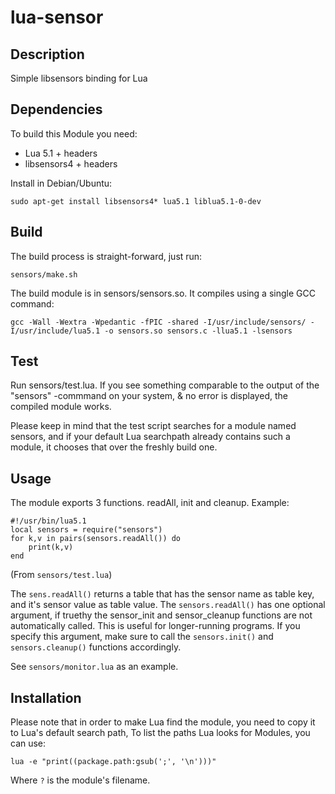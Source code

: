 lua-sensor
==========


Description
-----------

Simple libsensors binding for Lua




Dependencies
------------

To build this Module you need:
 * Lua 5.1 + headers
 * libsensors4 + headers

Install in Debian/Ubuntu:

    sudo apt-get install libsensors4* lua5.1 liblua5.1-0-dev




Build
-----

The build process is straight-forward, just run:

    sensors/make.sh

The build module is in sensors/sensors.so.
It compiles using a single GCC command:

	gcc -Wall -Wextra -Wpedantic -fPIC -shared -I/usr/include/sensors/ -I/usr/include/lua5.1 -o sensors.so sensors.c -llua5.1 -lsensors




Test
----

Run sensors/test.lua. If you see something comparable to the output of the "sensors" -commmand on your system, & no error is displayed, the compiled module works.

Please keep in mind that the test script searches for a module named sensors, and if your default Lua searchpath already contains such a module, it chooses that over the freshly build one.




Usage
-----

The module exports 3 functions. readAll, init and cleanup.
Example:

	#!/usr/bin/lua5.1
	local sensors = require("sensors")
	for k,v in pairs(sensors.readAll()) do
		print(k,v)
	end

(From `sensors/test.lua`)

The `sens.readAll()` returns a table that has the sensor name as table key, and it's
sensor value as table value. The `sensors.readAll()` has one optional argument,
if truethy the sensor_init and sensor_cleanup functions are not automatically
called. This is useful for longer-running programs. If you specify this argument,
make sure to call the `sensors.init()` and `sensors.cleanup()` functions accordingly.

See `sensors/monitor.lua` as an example.




Installation
------------

Please note that in order to make Lua find the module, you need to copy it to Lua's default search path,
To list the paths Lua looks for Modules, you can use:

    lua -e "print((package.path:gsub(';', '\n')))"

Where `?` is the module's filename.
